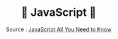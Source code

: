 <h1 align="center">💪 JavaScript 💪</h1>

<p align="center"> Source : <a href="https://www.youtube.com/watch?v=9Rhawzp-Icg&list=PL_XxuZqN0xVAu_dWUVFbscqZdTzE8t6Z1&index=1" target="_blank">JavaScript All You Need to Know</a></p>
